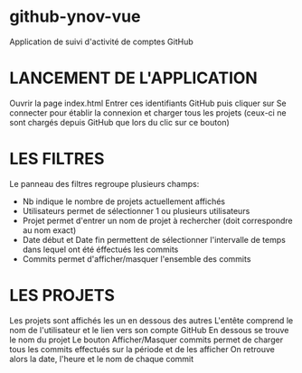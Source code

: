 # github-ynov-vue
Application de suivi d'activité de comptes GitHub

# LANCEMENT DE L'APPLICATION
Ouvrir la page index.html
Entrer ces identifiants GitHub puis cliquer sur Se connecter pour établir la connexion et charger tous les projets (ceux-ci ne sont chargés depuis GitHub que lors du clic sur ce bouton)

# LES FILTRES
Le panneau des filtres regroupe plusieurs champs:
- Nb indique le nombre de projets actuellement affichés
- Utilisateurs permet de sélectionner 1 ou plusieurs utilisateurs
- Projet permet d'entrer un nom de projet à rechercher (doit correspondre au nom exact)
- Date début et Date fin permettent de sélectionner l'intervalle de temps dans lequel ont été éffectués les commits
- Commits permet d'afficher/masquer l'ensemble des commits

# LES PROJETS
Les projets sont affichés les un en dessous des autres
L'entête comprend le nom de l'utilisateur et le lien vers son compte GitHub
En dessous se trouve le nom du projet
Le bouton Afficher/Masquer commits permet de charger tous les commits effectués sur la période et de les afficher
On retrouve alors la date, l'heure et le nom de chaque commit
